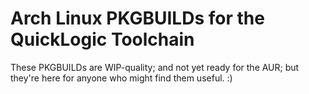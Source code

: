 
# Arch Linux PKGBUILDs for the QuickLogic Toolchain

These PKGBUILDs are WIP-quality; and not yet ready for the AUR; but they're here for anyone who might find them useful. :)
